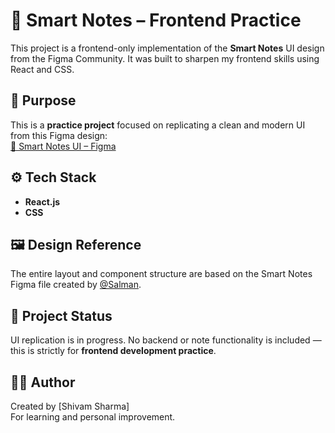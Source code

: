 # 📝 Smart Notes – Frontend Practice

This project is a frontend-only implementation of the **Smart Notes** UI design from the Figma Community. It was built to sharpen my frontend skills using React and CSS.

## 🎯 Purpose

This is a **practice project** focused on replicating a clean and modern UI from this Figma design:  
[🔗 Smart Notes UI – Figma](https://www.figma.com/community/file/1369806316522149240)

## ⚙️ Tech Stack

- **React.js**
- **CSS** 

## 🖼️ Design Reference

The entire layout and component structure are based on the Smart Notes Figma file created by [@Salman](https://www.figma.com/@salmanraza1).

## 🚧 Project Status

UI replication is in progress. No backend or note functionality is included — this is strictly for **frontend development practice**.

## 🙋‍♂️ Author

Created by [Shivam Sharma]  
For learning and personal improvement.

